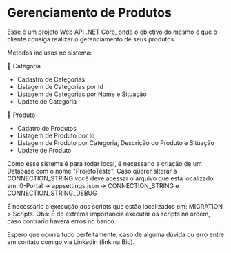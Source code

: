 # Gerenciamento de Produtos

Esse é um projeto Web API .NET Core, onde o objetivo do mesmo é que o cliente consiga realizar o gerenciamento de seus produtos.

Metodos inclusos no sistema:

🔴 Categoria
- Cadastro de Categorias 
- Listagem de Categorias por Id
- Listagem de Categorias por Nome e Situação
- Update de Categoria


🔴 Produto
- Cadatro de Produtos
- Listagem de Produto por Id
- Listagem de Produto por Categoria, Descrição do Produto e Situação
- Update de Produto


Como esse sistema é para rodar local, é necessario a criação de um Database com o nome "ProjetoTeste".
Caso querer alterar a CONNECTION_STRING você deve acessar o arquivo que esta localizado em: 0-Portal -> appsettings.json -> CONNECTION_STRING e CONNECTION_STRING_DEBUG

É necessario a execução dos scripts que estão localizados em: MIGRATION > Scripts. 
Obs: É de extrema importancia executar os scripts na ordem, caso contrario haverá erros no banco.

Espero que ocorra tudo perfeitamente, caso de alguma dúvida ou erro entre em contato comigo via Linkedin (link na Bio).
